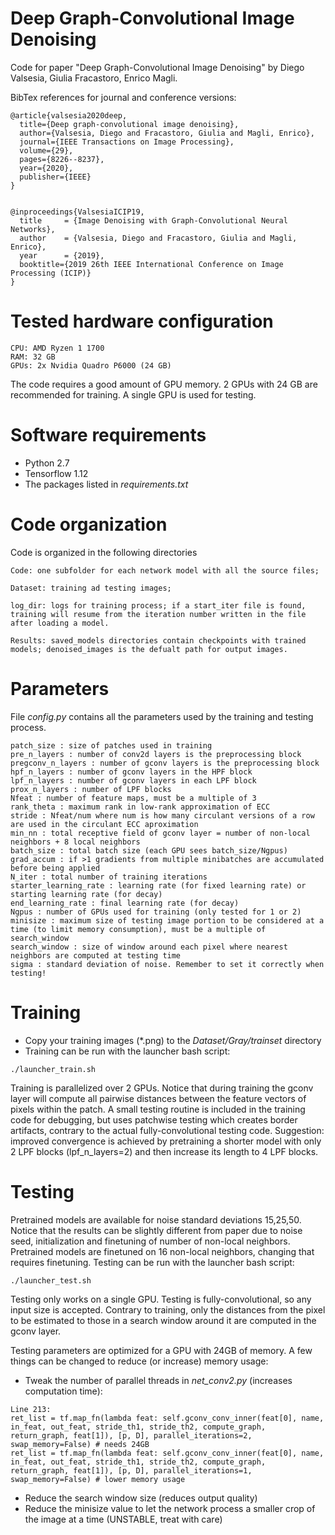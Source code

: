 # Deep Graph-Convolutional Image Denoising

Code for paper "Deep Graph-Convolutional Image Denoising" by Diego Valsesia, Giulia Fracastoro, Enrico Magli.

BibTex references for journal and conference versions:

```
@article{valsesia2020deep,
  title={Deep graph-convolutional image denoising},
  author={Valsesia, Diego and Fracastoro, Giulia and Magli, Enrico},
  journal={IEEE Transactions on Image Processing},
  volume={29},
  pages={8226--8237},
  year={2020},
  publisher={IEEE}
}


@inproceedings{ValsesiaICIP19,
  title     = {Image Denoising with Graph-Convolutional Neural Networks},
  author    = {Valsesia, Diego and Fracastoro, Giulia and Magli, Enrico},
  year      = {2019},
  booktitle={2019 26th IEEE International Conference on Image Processing (ICIP)}
}

```

# Tested hardware configuration
```
CPU: AMD Ryzen 1 1700
RAM: 32 GB
GPUs: 2x Nvidia Quadro P6000 (24 GB)
```
The code requires a good amount of GPU memory. 2 GPUs with 24 GB are recommended for training. A single GPU is used for testing.


# Software requirements
- Python 2.7
- Tensorflow 1.12
- The packages listed in _requirements.txt_


# Code organization
Code is organized in the following directories
```
Code: one subfolder for each network model with all the source files;

Dataset: training ad testing images;

log_dir: logs for training process; if a start_iter file is found, training will resume from the iteration number written in the file after loading a model.

Results: saved_models directories contain checkpoints with trained models; denoised_images is the defualt path for output images.
```


# Parameters
File _config.py_ contains all the parameters used by the training and testing process.
```
patch_size : size of patches used in training
pre_n_layers : number of conv2d layers is the preprocessing block
pregconv_n_layers : number of gconv layers is the preprocessing block
hpf_n_layers : number of gconv layers in the HPF block
lpf_n_layers : number of gconv layers in each LPF block
prox_n_layers : number of LPF blocks
Nfeat : number of feature maps, must be a multiple of 3
rank_theta : maximum rank in low-rank approximation of ECC   
stride : Nfeat/num where num is how many circulant versions of a row are used in the circulant ECC aproximation
min_nn : total receptive field of gconv layer = number of non-local neighbors + 8 local neighbors
batch_size : total batch size (each GPU sees batch_size/Ngpus)
grad_accum : if >1 gradients from multiple minibatches are accumulated before being applied
N_iter : total number of training iterations
starter_learning_rate : learning rate (for fixed learning rate) or starting learning rate (for decay)
end_learning_rate : final learning rate (for decay)
Ngpus : number of GPUs used for training (only tested for 1 or 2)
minisize : maximum size of testing image portion to be considered at a time (to limit memory consumption), must be a multiple of search_window
search_window : size of window around each pixel where nearest neighbors are computed at testing time
sigma : standard deviation of noise. Remember to set it correctly when testing!
```


# Training
- Copy your training images (*.png) to the _Dataset/Gray/trainset_ directory
- Training can be run with the launcher bash script:
```
./launcher_train.sh
```

Training is parallelized over 2 GPUs. Notice that during training the gconv layer will compute all pairwise distances between the feature vectors of pixels within the patch. 
A small testing routine is included in the training code for debugging, but uses patchwise testing which creates border artifacts, contrary to the actual fully-convolutional testing code. Suggestion: improved convergence is achieved by pretraining a shorter model with only 2 LPF blocks (lpf_n_layers=2) and then increase its length to 4 LPF blocks.


# Testing
Pretrained models are available for noise standard deviations 15,25,50. Notice that the results can be slightly different from paper due to noise seed, initialization and finetuning of number of non-local neighbors. Pretrained models are finetuned on 16 non-local neighbors, changing that requires finetuning. Testing can be run with the launcher bash script:
```
./launcher_test.sh
```

Testing only works on a single GPU. Testing is fully-convolutional, so any input size is accepted. Contrary to training, only the distances from the pixel to be estimated to those in a search window around it are computed in the gconv layer. 

Testing parameters are optimized for a GPU with 24GB of memory. A few things can be changed to reduce (or increase) memory usage:

- Tweak the number of parallel threads in _net\_conv2.py_ (increases computation time):
```
Line 213: 
ret_list = tf.map_fn(lambda feat: self.gconv_conv_inner(feat[0], name, in_feat, out_feat, stride_th1, stride_th2, compute_graph, return_graph, feat[1]), [p, D], parallel_iterations=2, swap_memory=False) # needs 24GB
ret_list = tf.map_fn(lambda feat: self.gconv_conv_inner(feat[0], name, in_feat, out_feat, stride_th1, stride_th2, compute_graph, return_graph, feat[1]), [p, D], parallel_iterations=1, swap_memory=False) # lower memory usage
```
- Reduce the search window size (reduces output quality)
- Reduce the minisize value to let the network process a smaller crop of the image at a time (UNSTABLE, treat with care)

